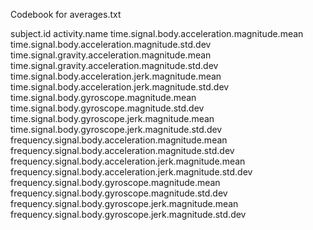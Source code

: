 Codebook for averages.txt

subject.id
activity.name
time.signal.body.acceleration.magnitude.mean
time.signal.body.acceleration.magnitude.std.dev
time.signal.gravity.acceleration.magnitude.mean
time.signal.gravity.acceleration.magnitude.std.dev
time.signal.body.acceleration.jerk.magnitude.mean
time.signal.body.acceleration.jerk.magnitude.std.dev
time.signal.body.gyroscope.magnitude.mean
time.signal.body.gyroscope.magnitude.std.dev
time.signal.body.gyroscope.jerk.magnitude.mean
time.signal.body.gyroscope.jerk.magnitude.std.dev
frequency.signal.body.acceleration.magnitude.mean
frequency.signal.body.acceleration.magnitude.std.dev
frequency.signal.body.acceleration.jerk.magnitude.mean
frequency.signal.body.acceleration.jerk.magnitude.std.dev
frequency.signal.body.gyroscope.magnitude.mean
frequency.signal.body.gyroscope.magnitude.std.dev
frequency.signal.body.gyroscope.jerk.magnitude.mean
frequency.signal.body.gyroscope.jerk.magnitude.std.dev
